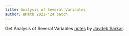 ```yaml
---
title: Analysis of Several Variables
author: BMath 2021-'24 batch
---
```


Get Analysis of Several Variables [notes](./Analysis-3.pdf) by [Jaydeb Sarkar](https://www.isibang.ac.in/~jay).
